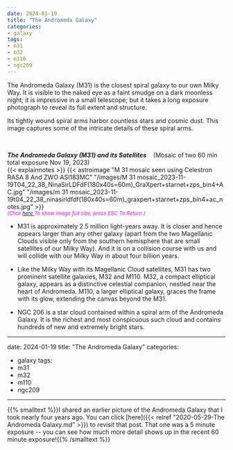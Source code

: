 ```yaml
---
date: 2024-01-19
title: "The Andromeda Galaxy"
categories:
- galaxy
tags:
- m31
- m32
- m110
- ngc209
---
```

  
The Andromeda Galaxy (M31) is the closest spiral galaxy to our own Milky Way.
It is visible to the naked eye as a faint smudge on a dark moonless night; it is impressive in a small telescope; but it takes a long exposure photograph to reveal its full extent and structure.
<!--more-->


<!--more-->
Its tightly wound spiral arms harbor countless stars and cosmic dust. This image captures some of the intricate details of these spiral arms.
   
<br>

_**The Andromeda Galaxy (M31) and its Satellites**_  &nbsp;&nbsp; (Mosaic of two 60 min total exposure Nov 19, 2023)<br>
{{< explainnotes >}}
{{< astroimage "M 31 mosaic seen using Celestron RASA 8 And ZWO ASI183MC" "/images/M 31 mosaic_2023-11-19T04_22_38_NinaSirLDFdF(180x40s=60m)_GraXpert+starnet+zps_bin4+AC.jpg" "/images/m 31 mosaic_2023-11-19t04_22_38_ninasirldfdf(180x40s=60m)_graxpert+starnet+zps_bin4+ac_notes.jpg" >}}
<br>
<i><small><font color = "magenta" > (Click
<a href = "/images/M 31 mosaic_2023-11-19T04_22_38_NinaSirLDFdF(180x40s=60m)_GraXpert+starnet+zps_bin4+AC.jpg">here </a>
To show image full size, press ESC To Return.)</font></small></i>
<br>
     
- M31 is approximately 2.5 million light-years away. It is closer and hence  appears larger than any other galaxy (apart from the two Magellanic Clouds visible only from the southern hemisphere that are small satellites of our Milky Way). And it is on a collision course with us and will collide with our Milky Way in about four billion years.

- Like the Milky Way with its Magellanic Cloud satellites,  M31 has two prominent satellite galaxies, M32 and M110. M32, a compact elliptical galaxy, appears as a distinctive celestial companion, nestled near the heart of Andromeda.  M110, a larger elliptical galaxy, graces the frame with its glow, extending the canvas beyond the M31.
 
 - NGC 206 is a star cloud contained within a spiral arm of the Andromeda Galaxy. It is the richest and most conspicuous such cloud and contains hundreds of new and extremely bright stars. 

 ---
date: 2024-01-19
title: "The Andromeda Galaxy"
categories:
- galaxy
tags:
- m31
- m32
- m110
- ngc209
---
{{% smalltext %}}I shared an earlier picture of the Andromeda Galaxy that I took nearly four years ago.
You can click [here]({{< relref "2020-05-29-The Andromeda Galaxy.md" >}})
to revisit that post. That one was a 5 minute exposure -- you can see how much more detail shows up in the recent 60 minute exposure!{{% /smalltext %}}